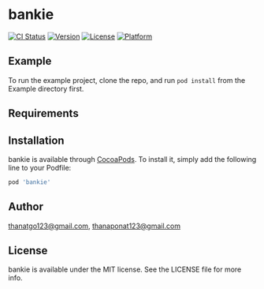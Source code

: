 # bankie

[![CI Status](https://img.shields.io/travis/thanatgo123@gmail.com/bankie.svg?style=flat)](https://travis-ci.org/thanatgo123@gmail.com/bankie)
[![Version](https://img.shields.io/cocoapods/v/bankie.svg?style=flat)](https://cocoapods.org/pods/bankie)
[![License](https://img.shields.io/cocoapods/l/bankie.svg?style=flat)](https://cocoapods.org/pods/bankie)
[![Platform](https://img.shields.io/cocoapods/p/bankie.svg?style=flat)](https://cocoapods.org/pods/bankie)

## Example

To run the example project, clone the repo, and run `pod install` from the Example directory first.

## Requirements

## Installation

bankie is available through [CocoaPods](https://cocoapods.org). To install
it, simply add the following line to your Podfile:

```ruby
pod 'bankie'
```

## Author

thanatgo123@gmail.com, thanaponat123@gmail.com

## License

bankie is available under the MIT license. See the LICENSE file for more info.
